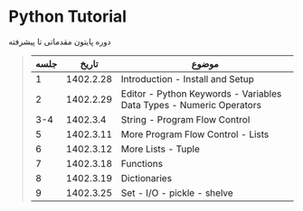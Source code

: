 # Python Tutorial

دوره پایتون مقدماتی تا پیشرفته

>| جلسه  | تاریخ | موضوع |
>| ------ | ------ | ------ |
>| 1 | 1402.2.28 | Introduction - Install and Setup 
>| 2 | 1402.2.29 | Editor - Python Keywords - Variables Data Types - Numeric Operators
>| 3-4 | 1402.3.4 | String - Program Flow Control
>| 5 | 1402.3.11 | More Program Flow Control - Lists
>| 6 | 1402.3.12 | More Lists - Tuple
>| 7 | 1402.3.18 | Functions 
>| 8 | 1402.3.19 | Dictionaries
>| 9 | 1402.3.25 | Set - I/O - pickle - shelve
